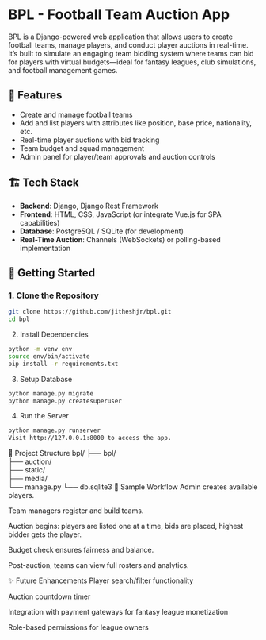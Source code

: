 # BPL - Football Team Auction App

BPL is a Django-powered web application that allows users to create football teams, manage players, and conduct player auctions in real-time. It’s built to simulate an engaging team bidding system where teams can bid for players with virtual budgets—ideal for fantasy leagues, club simulations, and football management games.

## 🔧 Features

- Create and manage football teams
- Add and list players with attributes like position, base price, nationality, etc.
- Real-time player auctions with bid tracking
- Team budget and squad management
- Admin panel for player/team approvals and auction controls

## 🏗️ Tech Stack

- **Backend**: Django, Django Rest Framework
- **Frontend**: HTML, CSS, JavaScript (or integrate Vue.js for SPA capabilities)
- **Database**: PostgreSQL / SQLite (for development)
- **Real-Time Auction**: Channels (WebSockets) or polling-based implementation

## 🚀 Getting Started

### 1. Clone the Repository

```bash
git clone https://github.com/jitheshjr/bpl.git
cd bpl
```
2. Install Dependencies
```bash
python -m venv env
source env/bin/activate
pip install -r requirements.txt
```
3. Setup Database
```bash
python manage.py migrate
python manage.py createsuperuser
```
4. Run the Server
```bash
python manage.py runserver
Visit http://127.0.0.1:8000 to access the app.
```
📁 Project Structure
bpl/
├── bpl/         
├── auction/     
├── static/      
├── media/       
└── manage.py
└── db.sqlite3
🧪 Sample Workflow
Admin creates available players.

Team managers register and build teams.

Auction begins: players are listed one at a time, bids are placed, highest bidder gets the player.

Budget check ensures fairness and balance.

Post-auction, teams can view full rosters and analytics.

✨ Future Enhancements
Player search/filter functionality

Auction countdown timer

Integration with payment gateways for fantasy league monetization

Role-based permissions for league owners
